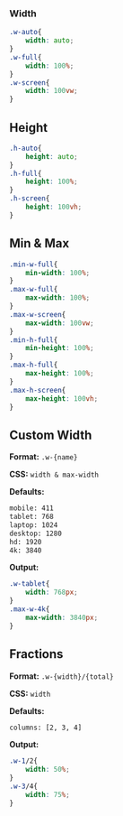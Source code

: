 ### Width

```css
.w-auto{
    width: auto;
}
.w-full{
    width: 100%;
}
.w-screen{
    width: 100vw;
}
```

## Height

```css
.h-auto{
    height: auto;
}
.h-full{
    height: 100%;
}
.h-screen{
    height: 100vh;
}
```

## Min & Max

```css
.min-w-full{
    min-width: 100%;
}
.max-w-full{
    max-width: 100%;
}
.max-w-screen{
    max-width: 100vw;
}
.min-h-full{
    min-height: 100%;
}
.max-h-full{
    max-height: 100%;
}
.max-h-screen{
    max-height: 100vh;
}
```

## Custom Width

**Format:** `.w-{name}`

**CSS:** `width & max-width`

**Defaults:**
```bash
mobile: 411
tablet: 768
laptop: 1024
desktop: 1280
hd: 1920
4k: 3840
```

**Output:**
```css
.w-tablet{
    width: 768px;
}
.max-w-4k{
    max-width: 3840px;
}
```

## Fractions

**Format:** `.w-{width}/{total}`

**CSS:** `width`

**Defaults:**
```bash
columns: [2, 3, 4]
```

**Output:**
```css
.w-1/2{
    width: 50%;
}
.w-3/4{
    width: 75%;
}
```